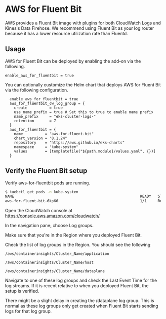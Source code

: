 # AWS for Fluent Bit

AWS provides a Fluent Bit image with plugins for both CloudWatch Logs and Kinesis Data Firehose. We recommend using Fluent Bit as your log router because it has a lower resource utilization rate than Fluentd.

## Usage

AWS for Fluent Bit can be deployed by enabling the add-on via the following.

```hcl
enable_aws_for_fluentbit = true
```

You can optionally customize the Helm chart that deploys AWS for Fluent Bit via the following configuration.

```hcl
  enable_aws_for_fluentbit = true
  aws_for_fluentbit_cw_log_group = {
    create          = true
    use_name_prefix = true # Set this to true to enable name prefix
    name_prefix     = "eks-cluster-logs-"
    retention       = 7
  }
  aws_for_fluentbit = {
    name          = "aws-for-fluent-bit"
    chart_version = "0.1.24"
    repository    = "https://aws.github.io/eks-charts"
    namespace     = "kube-system"
    values        = [templatefile("${path.module}/values.yaml", {})]
  }
```

## Verify the Fluent Bit setup

Verify aws-for-fluentbit pods are running.

```sh
$ kuebctl get pods -n kube-system
NAME                                                         READY   STATUS    RESTARTS       AGE
aws-for-fluent-bit-6kp66                                     1/1     Running   0              172m
```

Open the CloudWatch console at https://console.aws.amazon.com/cloudwatch/


In the navigation pane, choose Log groups.

Make sure that you're in the Region where you deployed Fluent Bit.

Check the list of log groups in the Region. You should see the following:

```
/aws/containerinsights/Cluster_Name/application

/aws/containerinsights/Cluster_Name/host

/aws/containerinsights/Cluster_Name/dataplane
```

Navigate to one of these log groups and check the Last Event Time for the log streams. If it is recent relative to when you deployed Fluent Bit, the setup is verified.

There might be a slight delay in creating the /dataplane log group. This is normal as these log groups only get created when Fluent Bit starts sending logs for that log group.
